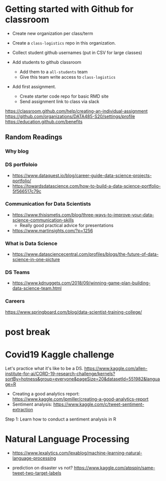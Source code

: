 # Getting started with Github for classroom

* Create new organization per class/term
* Create a `class-logistics` repo in this organization. 
* Collect student github usernames (put in CSV for large classes)
* Add students to github classroom 
    - Add them to a `all-students` team
    - Give this team write access to `class-logistics`
    
* Add first assignment. 
    - Create starter code repo for basic RMD site
    - Send assignment link to class via slack

    

https://classroom.github.com/help/creating-an-individual-assignment
https://github.com/organizations/DATA485-S20/settings/profile
https://education.github.com/benefits




## Random Readings

### Why blog


### DS portfoloio 
* https://www.dataquest.io/blog/career-guide-data-science-projects-portfolio/
* https://towardsdatascience.com/how-to-build-a-data-science-portfolio-5f566517c79c
 
### Communication for Data Scientists
* https://www.thisismetis.com/blog/three-ways-to-improve-your-data-science-communication-skills
    - Really good practical advice for presentations
* https://www.martinsights.com/?p=1256

### What is Data Science
* https://www.datasciencecentral.com/profiles/blogs/the-future-of-data-science-in-one-picture


### DS Teams
* https://www.kdnuggets.com/2018/09/winning-game-plan-building-data-science-team.html

### Careers
https://www.springboard.com/blog/data-scientist-training-college/


# post break



# Covid19 Kaggle challenge
Let's practice what it's like to be a DS. 
https://www.kaggle.com/allen-institute-for-ai/CORD-19-research-challenge/kernels?sortBy=hotness&group=everyone&pageSize=20&datasetId=551982&language=R


* Creating a good analytics report: https://www.kaggle.com/jpmiller/creating-a-good-analytics-report
* Sentiment analysis: https://www.kaggle.com/c/tweet-sentiment-extraction

Step 1: Learn how to conduct a sentiment analysis in R


# Natural Language Processing
* https://www.lexalytics.com/lexablog/machine-learning-natural-language-processing


- prediction on disaster vs not? https://www.kaggle.com/atpspin/same-tweet-two-target-labels

